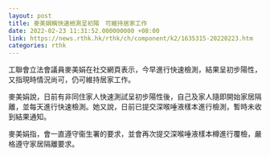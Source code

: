 ```yaml
---
layout: post
title: 麥美娟稱快速檢測呈初陽　可維持居家工作
date: 2022-02-23 11:31:52.000000000 +08:00
link: https://news.rthk.hk/rthk/ch/component/k2/1635315-20220223.htm
categories: rthk
---
```


工聯會立法會議員麥美娟在社交網頁表示，今早進行快速檢測，結果呈初步陽性，又指現時情況尚可，仍可維持居家工作。

麥美娟說，日前有非同住家人快速測試呈初步陽性後，自己及家人隨即開始家居隔離，並每天進行快速檢測。她又說，日前已提交深喉唾液樣本進行檢測，暫時未收到結果通知。

麥美娟指，會一直遵守衞生署的要求，並會再次提交深喉唾液樣本樽進行覆檢，嚴格遵守家居隔離要求。
